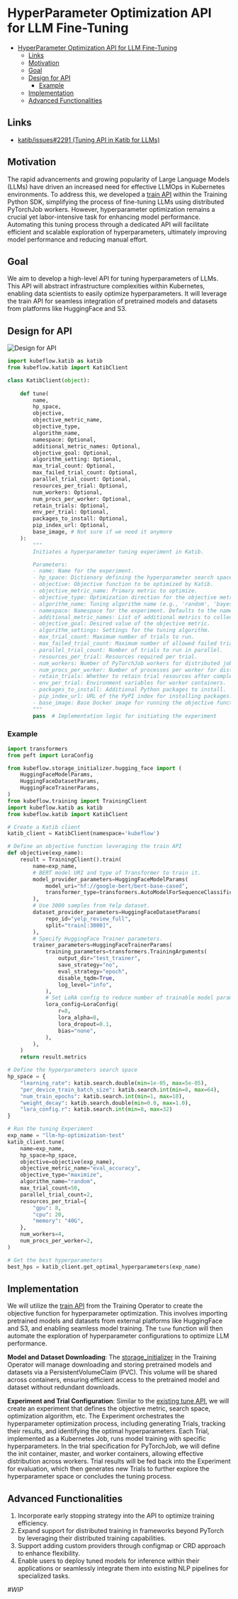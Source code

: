 # HyperParameter Optimization API for LLM Fine-Tuning

- [HyperParameter Optimization API for LLM Fine-Tuning](#hyperparameter-optimization-api-for-llm-fine-tuning)
  * [Links](#links)
  * [Motivation](#motivation)
  * [Goal](#goal)
  * [Design for API](#design-for-api)
    + [Example](#example)
  * [Implementation](#implementation)
  * [Advanced Functionalities](#advanced-functionalities)

## Links

- [katib/issues#2291 (Tuning API in Katib for LLMs)](https://github.com/kubeflow/katib/issues/2291)

## Motivation

The rapid advancements and growing popularity of Large Language Models (LLMs) have driven an increased need for effective LLMOps in Kubernetes environments. To address this, we developed a [train API](https://www.kubeflow.org/docs/components/training/user-guides/fine-tuning/) within the Training Python SDK, simplifying the process of fine-tuning LLMs using distributed PyTorchJob workers. However, hyperparameter optimization remains a crucial yet labor-intensive task for enhancing model performance. Automating this tuning process through a dedicated API will facilitate efficient and scalable exploration of hyperparameters, ultimately improving model performance and reducing manual effort.

## Goal

We aim to develop a high-level API for tuning hyperparameters of LLMs. This API will abstract infrastructure complexities within Kubernetes, enabling data scientists to easily optimize hyperparameters. It will leverage the train API for seamless integration of pretrained models and datasets from platforms like HuggingFace and S3.

## Design for API

![Design for API](images/design_api.jpg)

```python
import kubeflow.katib as katib
from kubeflow.katib import KatibClient

class KatibClient(object):
	
	def tune(
		name, 
		hp_space,
		objective,
		objective_metric_name,
		objective_type,
		algorithm_name,
		namespace: Optional,
		additional_metric_names: Optional,
		objective_goal: Optional,
		algorithm_setting: Optional,
		max_trial_count: Optional,
		max_failed_trial_count: Optional,
		parallel_trial_count: Optional,
		resources_per_trial: Optional,
		num_workers: Optional,
		num_procs_per_worker: Optional,
		retain_trials: Optional,
		env_per_trial: Optional,
		packages_to_install: Optional,
		pip_index_url: Optional,
		base_image, # Not sure if we need it anymore
	):
		"""
        Initiates a hyperparameter tuning experiment in Katib.

        Parameters:
        - name: Name for the experiment.
        - hp_space: Dictionary defining the hyperparameter search space.
        - objective: Objective function to be optimized by Katib.
        - objective_metric_name: Primary metric to optimize.
        - objective_type: Optimization direction for the objective metric, "minimize" or "maximize".
        - algorithm_name: Tuning algorithm name (e.g., 'random', 'bayesian').
        - namespace: Namespace for the experiment. Defaults to the namespace of the 'KatibClient' object.
		- additional_metric_names: List of additional metrics to collect.
		- objective_goal: Desired value of the objective metric.
		- algorithm_settings: Settings for the tuning algorithm.
        - max_trial_count: Maximum number of trials to run.
        - max_failed_trial_count: Maximum number of allowed failed trials.
        - parallel_trial_count: Number of trials to run in parallel.
        - resources_per_trial: Resources required per trial.
        - num_workers: Number of PyTorchJob workers for distributed jobs.
        - num_procs_per_worker: Number of processes per worker for distributed jobs.
        - retain_trials: Whether to retain trial resources after completion.
		- env_per_trial: Environment variables for worker containers.
        - packages_to_install: Additional Python packages to install.
        - pip_index_url: URL of the PyPI index for installing packages.
		- base_image: Base Docker image for running the objective function.
        """
        pass  # Implementation logic for initiating the experiment
```

### Example

```python
import transformers
from peft import LoraConfig

from kubeflow.storage_initializer.hugging_face import (
	HuggingFaceModelParams,
	HuggingFaceDatasetParams,
	HuggingFaceTrainerParams,
)
from kubeflow.training import TrainingClient
import kubeflow.katib as katib
from kubeflow.katib import KatibClient

# Create a Katib client
katib_client = KatibClient(namespace='kubeflow')

# Define an objective function leveraging the train API
def objective(exp_name):
	result = TrainingClient().train(
		name=exp_name,
		# BERT model URI and type of Transformer to train it.
		model_provider_parameters=HuggingFaceModelParams(
			model_uri="hf://google-bert/bert-base-cased",
			transformer_type=transformers.AutoModelForSequenceClassification,
		),
		# Use 3000 samples from Yelp dataset.
		dataset_provider_parameters=HuggingFaceDatasetParams(
			repo_id="yelp_review_full",
			split="train[:3000]",
		),
		# Specify HuggingFace Trainer parameters.
		trainer_parameters=HuggingFaceTrainerParams(
			training_parameters=transformers.TrainingArguments(
				output_dir="test_trainer",
				save_strategy="no",
				eval_strategy="epoch",
				disable_tqdm=True,
				log_level="info",
			),
			# Set LoRA config to reduce number of trainable model parameters.
			lora_config=LoraConfig(
				r=8,
				lora_alpha=8,
				lora_dropout=0.1,
				bias="none",
			),
    	),	
	)
	return result.metrics

# Define the hyperparameters search space
hp_space = {
	"learning_rate": katib.search.double(min=1e-05, max=5e-05),
	"per_device_train_batch_size": katib.search.int(min=8, max=64),
	"num_train_epochs": katib.search.int(min=1, max=10),
	"weight_decay": katib.search.double(min=0.0, max=1.0),
	"lora_config.r": katib.search.int(min=8, max=32)
}

# Run the tuning Experiment
exp_name = "llm-hp-optimization-test"
katib_client.tune(
	name=exp_name,
	hp_space=hp_space,
	objective=objective(exp_name), 
	objective_metric_name="eval_accuracy", 
	objective_type="maximize", 
	algorithm_name="random",
	max_trial_count=50,
	parallel_trial_count=2,
	resources_per_trial={
		"gpu": 8,
		"cpu": 20,
		"memory": "40G",
	},
	num_workers=4,
	num_procs_per_worker=2,
)

# Get the best hyperparameters
best_hps = katib_client.get_optimal_hyperparameters(exp_name)
```

## Implementation

We will utilize the [train API](https://github.com/kubeflow/training-operator/blob/6ce4d57d699a76c3d043917bd0902c931f14080f/sdk/python/kubeflow/training/api/training_client.py#L96) from the Training Operator to create the objective function for hyperparameter optimization. This involves importing pretrained models and datasets from external platforms like HuggingFace and S3, and enabling seamless model training. The `tune` function will then automate the exploration of hyperparameter configurations to optimize LLM performance.

**Model and Dataset Downloading**: The [storage_initializer](https://github.com/kubeflow/training-operator/tree/6ce4d57d699a76c3d043917bd0902c931f14080f/sdk/python/kubeflow/storage_initializer) in the Training Operator will manage downloading and storing pretrained models and datasets via a PersistentVolumeClaim (PVC). This volume will be shared across containers, ensuring efficient access to the pretrained model and dataset without redundant downloads.

**Experiment and Trial Configuration**: Similar to the [existing tune API](https://github.com/kubeflow/katib/blob/0d190b94373c2f8f6150bf17d6dfa3698f4b2961/sdk/python/v1beta1/kubeflow/katib/api/katib_client.py#L152), we will create an experiment that defines the objective metric, search space, optimization algorithm, etc. The Experiment orchestrates the hyperparameter optimization process, including generating Trials, tracking their results, and identifying the optimal hyperparameters. Each Trial, implemented as a Kubernetes Job, runs model training with specific hyperparameters. In the trial specification for PyTorchJob, we will define the init container, master, and worker containers, allowing effective distribution across workers. Trial results will be fed back into the Experiment for evaluation, which then generates new Trials to further explore the hyperparameter space or concludes the tuning process.

## Advanced Functionalities

1. Incorporate early stopping strategy into the API to optimize training efficiency.
2. Expand support for distributed training in frameworks beyond PyTorch by leveraging their distributed training capabilities.
3. Support adding custom providers through configmap or CRD approach to enhance flexibility.
4. Enable users to deploy tuned models for inference within their applications or seamlessly integrate them into existing NLP pipelines for specialized tasks.

_#WIP_